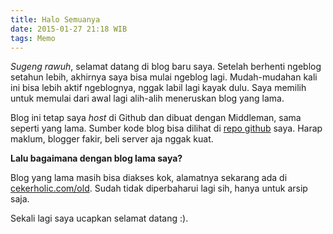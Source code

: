 ```yaml
---
title: Halo Semuanya
date: 2015-01-27 21:18 WIB
tags: Memo
---
```


*Sugeng rawuh*, selamat datang di blog baru saya. Setelah berhenti ngeblog setahun lebih, akhirnya saya bisa mulai ngeblog lagi. Mudah-mudahan kali ini bisa lebih aktif ngeblognya, nggak labil lagi kayak dulu. Saya memilih untuk memulai dari awal lagi alih-alih meneruskan blog yang lama.

Blog ini tetap saya *host* di Github dan dibuat dengan Middleman, sama seperti yang lama. Sumber kode blog bisa dilihat di [repo github](https://github.com/cekerholic) saya. Harap maklum, blogger fakir, beli server aja nggak kuat.

**Lalu bagaimana dengan blog lama saya?**

Blog yang lama masih bisa diakses kok, alamatnya sekarang ada di [cekerholic.com/old](http://cekerholic.com/old). Sudah tidak diperbaharui lagi sih, hanya untuk arsip saja.

Sekali lagi saya ucapkan selamat datang :).
